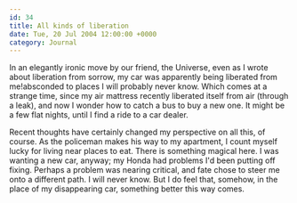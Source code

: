 ```yaml
---
id: 34
title: All kinds of liberation
date: Tue, 20 Jul 2004 12:00:00 +0000
category: Journal
---
```


In an elegantly ironic move by our friend, the Universe, even as I wrote
about liberation from sorrow, my car was apparently being liberated from
me!absconded to places I will probably never know.  Which comes at a
strange time, since my air mattress recently liberated itself from air
(through a leak), and now I wonder how to catch a bus to buy a new one.
It might be a few flat nights, until I find a ride to a car dealer.

Recent thoughts have certainly changed my perspective on all this, of
course.  As the policeman makes his way to my apartment, I count myself
lucky for living near places to eat.  There is something magical here.
I was wanting a new car, anyway; my Honda had problems I'd been putting
off fixing.  Perhaps a problem was nearing critical, and fate chose to
steer me onto a different path.  I will never know.  But I do feel that,
somehow, in the place of my disappearing car, something better this way
comes.


